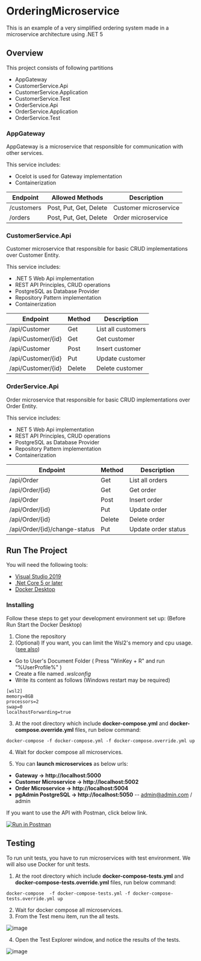# OrderingMicroservice

This is an example of a very simplified ordering system made in a microservice architecture using .NET 5

## Overview

This project consists of following partitions
- AppGateway
- CustomerService.Api
- CustomerService.Application
- CustomerService.Test
- OrderService.Api
- OrderService.Application
- OrderService.Test

### AppGateway
AppGateway is a microservice that responsible for communication with other services.

This service includes:
* Ocelot is used for Gateway implementation
* Containerization

|Endpoint|Allowed Methods|Description|
|-|-|-|
|/customers|Post, Put, Get, Delete|Customer microservice|
|/orders|Post, Put, Get, Delete|Order microservice|

### CustomerService.Api
Customer microservice that responsible for basic CRUD implementations over Customer Entity.

This service includes:
* .NET 5 Web Api implementation
* REST API Principles, CRUD operations
* PostgreSQL as Database Provider
* Repository Pattern implementation
* Containerization

|Endpoint|Method|Description|
|-|-|-|
|/api/Customer|Get|List all customers|
|/api/Customer/{id}|Get|Get customer|
|/api/Customer|Post|Insert customer|
|/api/Customer/{id}|Put|Update customer|
|/api/Customer/{id}|Delete|Delete customer|

### OrderService.Api
Order microservice that responsible for basic CRUD implementations over Order Entity.

This service includes:
* .NET 5 Web Api implementation
* REST API Principles, CRUD operations
* PostgreSQL as Database Provider
* Repository Pattern implementation
* Containerization

|Endpoint|Method|Description|
|-|-|-|
|/api/Order|Get|List all orders|
|/api/Order/{id}|Get|Get order|
|/api/Order|Post|Insert order|
|/api/Order/{id}|Put|Update order|
|/api/Order/{id}|Delete|Delete order|
|/api/Order/{id}/change-status|Put|Update order status|

## Run The Project
You will need the following tools:

* [Visual Studio 2019](https://visualstudio.microsoft.com/downloads/)
* [.Net Core 5 or later](https://dotnet.microsoft.com/download/dotnet-core/5)
* [Docker Desktop](https://www.docker.com/products/docker-desktop)

### Installing
Follow these steps to get your development environment set up: (Before Run Start the Docker Desktop)
1. Clone the repository
2. (Optional) If you want, you can limit the Wsl2's memory and cpu usage. ([see also](https://github.com/microsoft/WSL/issues/4166))
  - Go to User's Document Folder ( Press "WinKey + R" and run "%UserProfile%" )
  - Create a file named *.wslconfig*
  - Write its content as follows (Windows restart may be required)
```
[wsl2]
memory=8GB
processors=2
swap=0
localhostForwarding=true
```
3. At the root directory which include **docker-compose.yml** and **docker-compose.override.yml** files, run below command:
```
docker-compose -f docker-compose.yml -f docker-compose.override.yml up
```
4. Wait for docker compose all microservices. 

5. You can **launch microservices** as below urls:

* **Gateway -> http://localhost:5000**
* **Customer Microservice -> http://localhost:5002**
* **Order Microservice -> http://localhost:5004**
* **pgAdmin PostgreSQL -> http://localhost:5050**   -- admin@admin.com / admin

If you want to use the API with Postman, click below link.

[![Run in Postman](https://run.pstmn.io/button.svg)](https://app.getpostman.com/run-collection/18286593-161a149f-1640-4034-9fed-ee282e00253f?action=collection%2Ffork&collection-url=entityId%3D18286593-161a149f-1640-4034-9fed-ee282e00253f%26entityType%3Dcollection)

## Testing
To run unit tests, you have to run microservices with test environment. We will also use Docker for unit tests.
1. At the root directory which include **docker-compose-tests.yml** and **docker-compose-tests.override.yml** files, run below command:
```
docker-compose  -f docker-compose-tests.yml -f docker-compose-tests.override.yml up
```
2. Wait for docker compose all microservices.
3. From the Test menu item, run the all tests.

![image](https://user-images.githubusercontent.com/15304742/141701962-ea730d56-119a-42e7-9883-bead95ec21c4.png)

4. Open the Test Explorer window, and notice the results of the tests.

![image](https://user-images.githubusercontent.com/15304742/142767566-d597d8eb-c508-4d1a-b217-e4b9ea5c8ab2.png)
